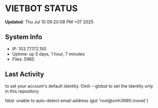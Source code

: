 # VIETBOT STATUS
**Updated**: Thu Jul 10 09:20:08 PM +07 2025

## System Info
- IP: 103.77.172.150
- Uptime: up 5 days, 1 hour, 7 minutes
- Files: 5985

## Last Activity

to set your account's default identity.
Omit --global to set the identity only in this repository.

fatal: unable to auto-detect email address (got 'root@vinh3690.(none)')
